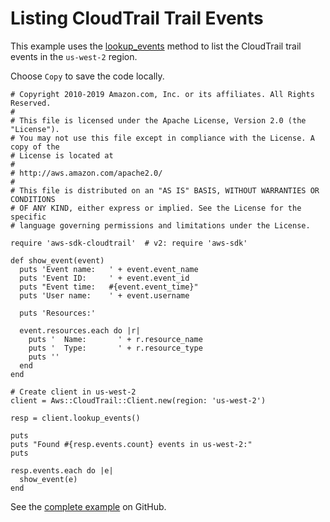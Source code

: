 # Listing CloudTrail Trail Events<a name="cloudtrail-example-lookup-events"></a>

This example uses the [lookup\_events](https://docs.aws.amazon.com/sdkforruby/api/Aws/CloudTrail/Client.html#lookup_events-instance_method) method to list the CloudTrail trail events in the `us-west-2` region\.

Choose `Copy` to save the code locally\.

```
# Copyright 2010-2019 Amazon.com, Inc. or its affiliates. All Rights Reserved.
#
# This file is licensed under the Apache License, Version 2.0 (the "License").
# You may not use this file except in compliance with the License. A copy of the
# License is located at
#
# http://aws.amazon.com/apache2.0/
#
# This file is distributed on an "AS IS" BASIS, WITHOUT WARRANTIES OR CONDITIONS
# OF ANY KIND, either express or implied. See the License for the specific
# language governing permissions and limitations under the License.

require 'aws-sdk-cloudtrail'  # v2: require 'aws-sdk'

def show_event(event)
  puts 'Event name:   ' + event.event_name
  puts 'Event ID:     ' + event.event_id
  puts "Event time:   #{event.event_time}"
  puts 'User name:    ' + event.username

  puts 'Resources:'

  event.resources.each do |r|
    puts '  Name:       ' + r.resource_name
    puts '  Type:       ' + r.resource_type
    puts ''
  end
end

# Create client in us-west-2
client = Aws::CloudTrail::Client.new(region: 'us-west-2')

resp = client.lookup_events()

puts
puts "Found #{resp.events.count} events in us-west-2:"
puts

resp.events.each do |e|
  show_event(e)
end
```

See the [complete example](https://github.com/awsdocs/aws-doc-sdk-examples/blob/master/ruby/example_code/cloudtrail/aws-ruby-sdk-cloudtrail-example-lookup-events.rb) on GitHub\.